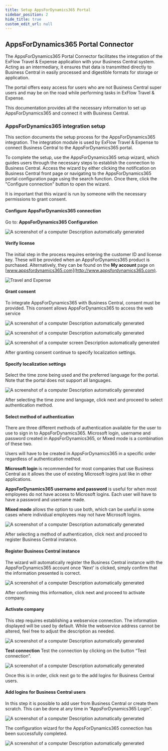 ```yaml
---
title: Setup AppsForDynamics365 Portal
sidebar_position: 2
hide_title: true
custom_edit_url: null
---
```


## AppsForDynamics365 Portal Connector

The AppsForDynamics365 Portal Connector facilitates the integration of the ExFlow Travel & Expense application with your Business Central system. Acting as an intermediary, it ensures that data is transmitted directly to Business Central in easily processed and digestible formats for storage or application.

The portal offers easy access for users who are not Business Central super users and may be on the road while performing tasks in ExFlow Travel & Expense.

This documentation provides all the necessary information to set up AppsForDynamics365 and connect it with Business Central.

### AppsForDynamics365 integration setup
This section documents the setup process for the AppsForDynamics365 integration. The integration module is used by ExFlow Travel & Expense to connect Business Central to the AppsForDynamics365 portal.

To complete the setup, use the AppsForDynamics365 setup wizard, which guides users through the necessary steps to establish the connection to Business Central. Access the wizard by either clicking the notification on Business Central front page or navigating to the AppsForDynamics365 portal configuration page using the search function. Once there, click the "Configure connection" button to open the wizard.

It is important that this wizard is run by someone with the necessary permissions to grant consent.

#### Configure AppsForDynamics365 connection
Go to: **AppsForDynamics365 Configuration**

![A screenshot of a computer Description automatically generated](@site/static/img/media/tem-001.png)

#### Verify license

The initial step in the process requires entering the customer ID and license key. These will be provided when an AppsForDynamics365 product is purchased. Alternatively, they can be found on the **My account** page on [www.appsfordynamics365.com](http://www.appsfordynamics365.com).

![Travel and Expense](@site/static/img/media/tem-002.png)

#### Grant consent

To integrate AppsForDynamics365 with Business Central, consent must be provided. This consent allows AppsForDynamics365 to access the web service

![A screenshot of a computer Description automatically generated](@site/static/img/media/tem-003.png)

![A screenshot of a computer Description automatically generated](@site/static/img/media/tem-004.png)

![A screenshot of a computer screen Description automatically generated](@site/static/img/media/tem-121.png)

After granting consent continue to specify localization settings.

#### Specify localization settings

Select the time zone being used and the preferred language for the portal. Note that the portal does not support all languages.

![A screenshot of a computer Description automatically generated](@site/static/img/media/tem-005.png)

After selecting the time zone and language, click next and proceed to select authentication method.

#### Select method of authentication

There are three different methods of authentication available for the user to use to sign in to AppsForDynamics365. Microsoft login, username and password created in AppsForDynamics365, or Mixed mode is a combination of these two.

Users will have to be created in AppsForDynamics365 in a specific order regardless of authentication method.

**Microsoft login** is recommended for most companies that use Business Central as it allows the use of existing Microsoft logins just like in other applications.

**AppsForDynamics365 username and password** is useful for when most employees do not have access to Microsoft logins. Each user will have to have a password and username made.

**Mixed mode** allows the option to use both, which can be useful in some cases where individual employees may not have Microsoft logins.

![A screenshot of a computer Description automatically generated](@site/static/img/media/tem-006.png)

After selecting a method of authentication, click next and proceed to register Business Central instance.

#### Register Business Central instance

The wizard will automatically register the Business Central instance with the AppsForDynamics365 account once \'Next\' is clicked, simply confirm that the information presented is correct.

![A screenshot of a computer Description automatically generated](@site/static/img/media/tem-007.png)

After confirming this information, click next and proceed to activate company.

#### Activate company

This step requires establishing a webservice connection. The information displayed will be used by default. While the webservice address cannot be altered, feel free to adjust the description as needed.

![A screenshot of a computer Description automatically generated](@site/static/img/media/tem-008.png)

**Test connection** Test the connection by clicking on the button “Test connection”.

![A screenshot of a computer Description automatically generated](@site/static/img/media/tem-122.png)

Once this is in order, click next go to the add logins for Business Central users.


#### Add logins for Business Central users

In this step it is possible to add user from Business Central or create them scratch. This can be done at any time in “AppsForDynamics365 Login”.

![A screenshot of a computer Description automatically generated](@site/static/img/media/tem-009.png)

The configuration wizard for the AppsForDynamics365 connection has been successfully completed.

![A screenshot of a computer Description automatically generated](@site/static/img/media/tem-010.png)

